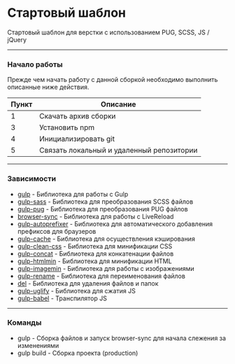 ﻿# Стартовый шаблон
Стартовый шаблон для верстки с использованием PUG, SCSS, JS / jQuery

---

### Начало работы

Прежде чем начать работу с данной сборкой необходимо выполнить описанные ниже действия.

| Пункт | Описание                                  |
|-------|-------------------------------------------|
| 1     | Скачать архив сборки                      |
| 3     | Установить npm                            |
| 4     | Инициализировать git                      |
| 5     | Связать локальный и удаленный репозитории |

---

### Зависимости
* [gulp](https://www.npmjs.com/package/gulp) - Библиотека для работы с Gulp
* [gulp-sass](https://www.npmjs.com/package/gulp-sass) - Библиотека для преобразования SCSS файлов
* [gulp-pug](https://www.npmjs.com/package/gulp-pug) - Библиотека для преобразования PUG файлов
* [browser-sync](https://www.browsersync.io/docs/gulp) - Библиотека для работы с LiveReload
* [gulp-autoprefixer](https://www.npmjs.com/package/gulp-autoprefixer) - Библиотека для автоматического добавления префиксов для браузеров
* [gulp-cache](https://www.npmjs.com/package/gulp-cache) - Библиотека для осуществления кэширования
* [gulp-clean-css](https://www.npmjs.com/package/gulp-clean-css) - Библиотека для минификации CSS
* [gulp-concat](https://www.npmjs.com/package/gulp-concat) - Библиотека для конкатенации файлов
* [gulp-htmlmin](https://www.npmjs.com/package/gulp-htmlmin) - Библиотека для минификации HTML
* [gulp-imagemin](https://www.npmjs.com/package/gulp-imagemin) - Библиотека для работы с изображениями
* [gulp-rename](https://www.npmjs.com/package/gulp-rename) - Библиотека для переименования файлов
* [del](https://www.npmjs.com/package/del) - Библиотека для удаления файлов и папок
* [gulp-uglify](https://www.npmjs.com/package/gulp-uglify) - Библиотека для сжатия JS
* [gulp-babel](https://www.npmjs.com/package/gulp-babel) - Транспилятор JS

---

### Команды
- gulp - Сборка файлов и запуск browser-sync для начала слежения за изменениями
- gulp build - Сборка проекта (production)